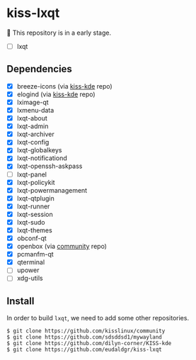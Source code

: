 # kiss-lxqt
:construction: This repository is in a early stage.

- [ ] lxqt

## Dependencies
- [x] breeze-icons (via [kiss-kde](https://github.com/dilyn-corner/KISS-kde) repo)
- [x] elogind (via [kiss-kde](https://github.com/dilyn-corner/KISS-kde) repo)
- [x] lximage-qt
- [x] lxmenu-data
- [x] lxqt-about
- [x] lxqt-admin
- [x] lxqt-archiver
- [x] lxqt-config
- [x] lxqt-globalkeys
- [x] lxqt-notificationd
- [x] lxqt-openssh-askpass
- [ ] lxqt-panel
- [x] lxqt-policykit
- [x] lxqt-powermanagement
- [x] lxqt-qtplugin
- [x] lxqt-runner
- [x] lxqt-session
- [x] lxqt-sudo
- [x] lxqt-themes
- [x] obconf-qt
- [x] openbox (via [community](https://github.com/kisslinux/community) repo)
- [x] pcmanfm-qt
- [x] qterminal
- [ ] upower
- [ ] xdg-utils

## Install
In order to build `lxqt`, we need to add some other repositories.
```
$ git clone https://github.com/kisslinux/community
$ git clone https://github.com/sdsddsd1/mywayland
$ git clone https://github.com/dilyn-corner/KISS-kde
$ git clone https://github.com/eudaldgr/kiss-lxqt
```
